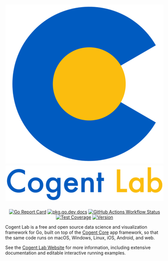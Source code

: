 <h1 align="center">
    <a href="https://cogentcore.org/lab">
        <img alt="Cogent Core Logo" src="icon.svg"><br>
        <img alt="Cogent Lab Name Banner" width="560" src="docs/name.png">
    </a>
</h1>

<p align="center">
    <a href="https://goreportcard.com/report/cogentcore.org/lab"><img src="https://goreportcard.com/badge/cogentcore.org/lab" alt="Go Report Card"></a>
    <a href="https://pkg.go.dev/cogentcore.org/lab"><img src="https://img.shields.io/badge/dev-reference-007d9c?logo=go&logoColor=white&style=flat" alt="pkg.go.dev docs"></a>
    <a href="https://github.com/cogentcore/lab/actions"><img alt="GitHub Actions Workflow Status" src="https://img.shields.io/github/actions/workflow/status/cogentcore/lab/go.yml"></a>
    <a href="https://raw.githack.com/wiki/cogentcore/lab/coverage.html"><img alt="Test Coverage" src="https://github.com/cogentcore/lab/wiki/coverage.svg"></a>
    <a href="https://github.com/cogentcore/lab/tags"><img alt="Version" src="https://img.shields.io/github/v/tag/cogentcore/lab?label=version"></a>
</p>

Cogent Lab is a free and open source data science and visualization framework for Go, built on top of the [Cogent Core](https://cogentcore.org/core) app framework, so that the same code runs on macOS, Windows, Linux, iOS, Android, and web.

See the [Cogent Lab Website](https://cogentcore.org/lab) for more information, including extensive documentation and editable interactive running examples. 
